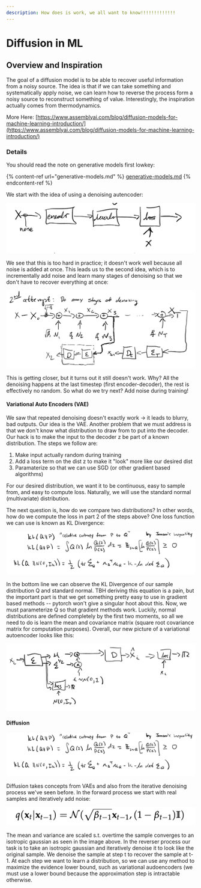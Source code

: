 ```yaml
---
description: How does is work, we all want to know!!!!!!!!!!!!!
---
```


# Diffusion in ML

## Overview and Inspiration

The goal of a diffusion model is to be able to recover useful information from a noisy source. The idea is that if we can take something and systematically apply noise, we can learn how to reverse the process form a noisy source to reconstruct something of value. Interestingly, the inspiration actually comes from thermodynamics.

More Here: [https://www.assemblyai.com/blog/diffusion-models-for-machine-learning-introduction/](https://www.assemblyai.com/blog/diffusion-models-for-machine-learning-introduction/)

### Details

You should read the note on generative models first lowkey:

{% content-ref url="generative-models.md" %}
[generative-models.md](generative-models.md)
{% endcontent-ref %}

We start with the idea of using a denoising autencoder:

![](<../.gitbook/assets/image (6).png>)

We see that this is too hard in practice; it doesn't work well because all noise is added at once. This leads us to the second idea, which is to incrementally add noise and learn many stages of denoising so that we don't have to recover everything at once:

![](<../.gitbook/assets/image (5).png>)

This is getting closer, but it turns out it still doesn't work. Why? All the denoising happens at the last timestep (first encoder-decoder), the rest is effectively no random. So what do we try next? Add noise during training!&#x20;

#### Variational Auto Encoders (VAE)

We saw that repeated denoising doesn't exactly work -> it leads to blurry, bad outputs. Our idea is the VAE. Another problem that we must address is that we don't know what distribution to draw from to put into the decoder. Our hack is to make the input to the decoder z be part of a known distribution. The steps we follow are:

1. Make input actually random during training
2. Add a loss term on the dist z to make it "look" more like our desired dist
3. Paramaterize so that we can use SGD (or other gradient based algorithms)

For our desired distribution, we want it to be continuous, easy to sample from, and easy to compute loss. Naturally, we will use the standard normal (multivariate) distribution.

The next question is, how do we compare two distributions? In other words, how do we compute the loss in part 2 of the steps above? One loss function we can use is known as KL Divergence:

![](../.gitbook/assets/image.png)

In the bottom line we can observe the KL Divergence of our sample distribution Q and standard normal. TBH deriving this equation is a pain, but the important part is that we get something pretty easy to use in gradient based methods -- pytorch won't give a singular hoot about this. Now, we must parameterize Q so that gradient methods work. Luckily, normal distributions are defined completely by the first two moments, so all we need to do is learn the mean and covariance matrix (square root covariance matrix for computation purposes). Overall, our new picture of a variational autoencoder looks like this:

![](<../.gitbook/assets/image (4).png>)

#### Diffusion

![](<../.gitbook/assets/image (2).png>)

Diffusion takes concepts from VAEs and also from the iterative denoising process we've seen before.  In the forward process we start with real samples and iteratively add noise:

![](<../.gitbook/assets/image (3).png>)

The mean and variance are scaled s.t. overtime the sample converges to an isotropic gaussian as seen in the image above. In the reverser process our task is to take an isotropic gaussian and iteratively denoise it to look like the original sample. We denoise the sample at step t to recover the sample at t-1. At each step we want to learn a distribution, so we can use any method to maximize the evidence lower bound, such as variational audoencoders (we must use a lower bound because the approximation step is intractable otherwise.

